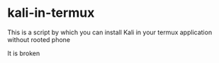 # kali-in-termux
This is a script by which you can install Kali in your termux application without rooted phone

It is broken
